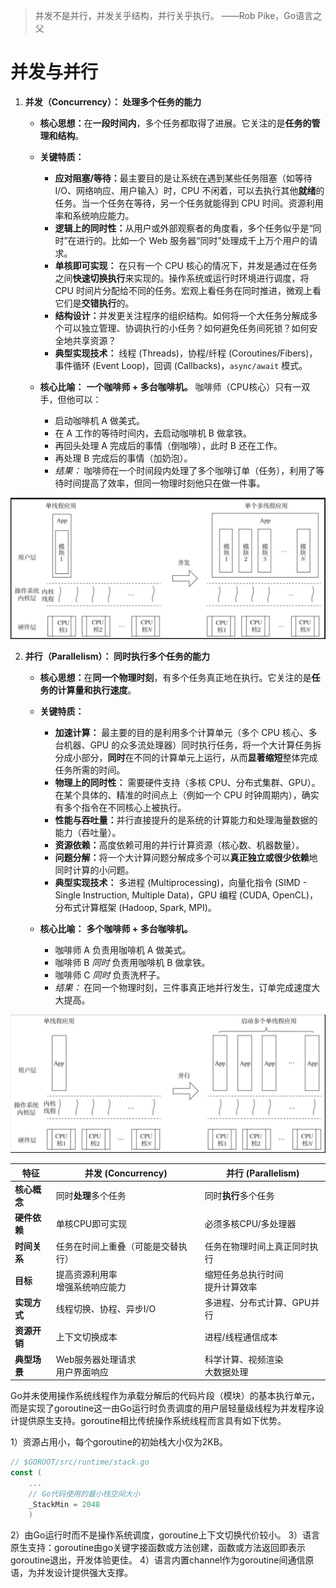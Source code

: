 > 并发不是并行，并发关乎结构，并行关乎执行。
                            ——Rob Pike，Go语言之父
# 并发与并行

1. ​**​并发（Concurrency）： 处理多个任务的能力​**​
    
    - ​**​核心思想：​**​ 在​**​一段时间内​**​，多个任务都取得了进展。它关注的是​**​任务的管理和结构​**​。
        
    - ​**​关键特质：​**​
        
        - ​**​应对阻塞/等待：​**​ 最主要目的是让系统在遇到某些任务阻塞（如等待 I/O、网络响应、用户输入）时，CPU 不闲着，可以去执行其他​**​就绪​**​的任务。当一个任务在等待，另一个任务就能得到 CPU 时间。资源利用率和系统响应能力。
        - ​**​逻辑上的同时性：​**​ 从用户或外部观察者的角度看，多个任务似乎是“同时”在进行的。比如一个 Web 服务器“同时”处理成千上万个用户的请求。
        - ​**​单核即可实现：​**​ 在只有一个 CPU 核心的情况下，并发是通过在任务之间​**​快速切换执行​**​来实现的。操作系统或运行时环境进行调度，将 CPU 时间片分配给不同的任务。宏观上看任务在同时推进，微观上看它们是​**​交错执行​**​的。
        - ​**​结构设计：​**​ 并发更关注程序的组织结构。如何将一个大任务分解成多个可以独立管理、协调执行的小任务？如何避免任务间死锁？如何安全地共享资源？
        - ​**​典型实现技术：​**​ 线程 (Threads)，协程/纤程 (Coroutines/Fibers)，事件循环 (Event Loop)，回调 (Callbacks)，`async/await` 模式。
    - ​**​核心比喻：​**​ ​**​一个咖啡师 + 多台咖啡机。​**​ 咖啡师（CPU核心）只有一双手，但他可以：
        
        - 启动咖啡机 A 做美式。
        - 在 A 工作的等待时间内，去启动咖啡机 B 做拿铁。
        - 再回头处理 A 完成后的事情（倒咖啡），此时 B 还在工作。
        - 再处理 B 完成后的事情（加奶泡）。
        - _结果：_ 咖啡师在一个时间段内处理了多个咖啡订单（任务），利用了等待时间提高了效率，但同一物理时刻他只在做一件事。

![](image/并发设计_time_1.png)

2. ​**​并行（Parallelism）： 同时执行多个任务的能力​**​
    
    - ​**​核心思想：​**​ 在​**​同一个物理时刻​**​，有多个任务真正地在执行。它关注的是​**​任务的计算量和执行速度​**​。
        
    - ​**​关键特质：​**​
        
        - ​**​加速计算：​**​ 最主要的目的是利用多个计算单元（多个 CPU 核心、多台机器、GPU 的众多流处理器）同时执行任务，将一个大计算任务拆分成小部分，​**​同时​**​在不同的计算单元上运行，从而​**​显著缩短​**​整体完成任务所需的时间。
        - ​**​物理上的同时性：​**​ 需要硬件支持（多核 CPU、分布式集群、GPU）。在某个具体的、精准的时间点上（例如一个 CPU 时钟周期内），确实有多个指令在不同核心上被执行。
        - ​**​性能与吞吐量：​**​ 并行直接提升的是系统的计算能力和处理海量数据的能力（吞吐量）。
        - ​**​资源依赖：​**​ 高度依赖可用的并行计算资源（核心数、机器数量）。
        - ​**​问题分解：​**​ 将一个大计算问题分解成多个可以​**​真正独立或很少依赖​**​地同时计算的小问题。
        - ​**​典型实现技术：​**​ 多进程 (Multiprocessing)，向量化指令 (SIMD - Single Instruction, Multiple Data)，GPU 编程 (CUDA, OpenCL)，分布式计算框架 (Hadoop, Spark, MPI)。
    - ​**​核心比喻：​**​ ​**​多个咖啡师 + 多台咖啡机。​**​
        
        - 咖啡师 A 负责用咖啡机 A 做美式。
        - 咖啡师 B _同时_ 负责用咖啡机 B 做拿铁。
        - 咖啡师 C _同时_ 负责洗杯子。
        - _结果：_ 在同一个物理时刻，三件事真正地并行发生，订单完成速度大大提高。

![](image/并发设计_time_2.png)

| ​**​特征​**​   | ​**​并发 (Concurrency)​**​ | ​**​并行 (Parallelism)​**​ |
| ------------ | ------------------------ | ------------------------ |
| ​**​核心概念​**​ | 同时​**​处理​**​多个任务         | 同时​**​执行​**​多个任务         |
| ​**​硬件依赖​**​ | 单核CPU即可实现                | 必须多核CPU/多处理器             |
| ​**​时间关系​**​ | 任务在时间上重叠（可能是交替执行）        | 任务在物理时间上真正同时执行           |
| ​**​目标​**​   | 提高资源利用率  <br>增强系统响应能力    | 缩短任务总执行时间  <br>提升计算效率    |
| ​**​实现方式​**​ | 线程切换、协程、异步I/O            | 多进程、分布式计算、GPU并行          |
| ​**​资源开销​**​ | 上下文切换成本                  | 进程/线程通信成本                |
| ​**​典型场景​**​ | Web服务器处理请求  <br>用户界面响应   | 科学计算、视频渲染  <br>大数据处理     |
Go并未使用操作系统线程作为承载分解后的代码片段（模块）的基本执行单元，而是实现了goroutine这一由Go运行时负责调度的用户层轻量级线程为并发程序设计提供原生支持。goroutine相比传统操作系统线程而言具有如下优势。

1）资源占用小，每个goroutine的初始栈大小仅为2KB。
```go
// $GOROOT/src/runtime/stack.go￼ 
const (￼     
    ...￼     
    // Go代码使用的最小栈空间大小￼     
    _StackMin = 2048￼ 
    )
```

2）由Go运行时而不是操作系统调度，goroutine上下文切换代价较小。
3）语言原生支持：goroutine由go关键字接函数或方法创建，函数或方法返回即表示goroutine退出，开发体验更佳。
4）语言内置channel作为goroutine间通信原语，为并发设计提供强大支撑。
